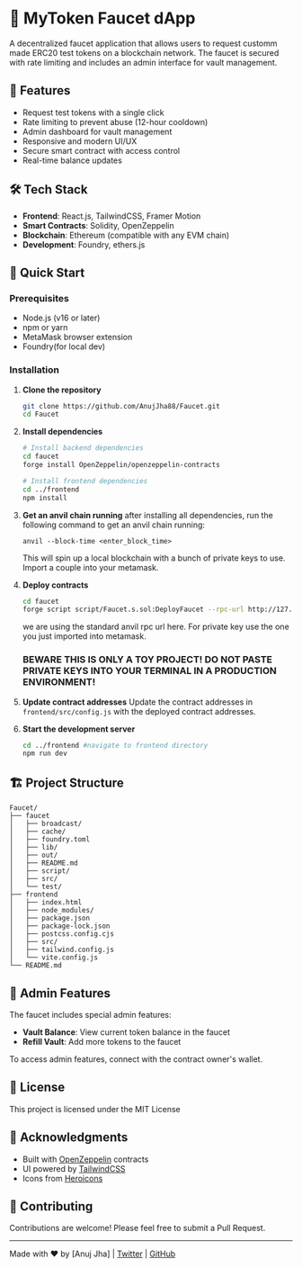 # 🚰 MyToken Faucet dApp

A decentralized faucet application that allows users to request customm made ERC20 test tokens on a blockchain network. The faucet is secured with rate limiting and includes an admin interface for vault management.


## 🌟 Features

- Request test tokens with a single click
- Rate limiting to prevent abuse (12-hour cooldown)
- Admin dashboard for vault management
- Responsive and modern UI/UX
- Secure smart contract with access control
- Real-time balance updates

## 🛠 Tech Stack

- **Frontend**: React.js, TailwindCSS, Framer Motion
- **Smart Contracts**: Solidity, OpenZeppelin
- **Blockchain**: Ethereum (compatible with any EVM chain)
- **Development**: Foundry, ethers.js

## 🚀 Quick Start

### Prerequisites

- Node.js (v16 or later)
- npm or yarn
- MetaMask browser extension
- Foundry(for local dev)

### Installation

1. **Clone the repository**
   ```bash
   git clone https://github.com/AnujJha88/Faucet.git
   cd Faucet
   ```

2. **Install dependencies**
   ```bash
   # Install backend dependencies
   cd faucet
   forge install OpenZeppelin/openzeppelin-contracts 
   
   # Install frontend dependencies
   cd ../frontend
   npm install
   ```

3. **Get an anvil chain running**
    after installing all dependencies, run the following command to get an anvil chain running:
    ```
    anvil --block-time <enter_block_time>
    ```
    This will spin up a local blockchain with a bunch of private keys to use. Import a couple into your metamask.
   

4. **Deploy contracts**
   ```bash
   cd faucet
   forge script script/Faucet.s.sol:DeployFaucet --rpc-url http://127.0.0.1:8545 --broadcast --private-key <YOUR_PRIVATE_KEY>
   ```

   we are using the standard anvil rpc url here. For private key use the one you just imported into metamask. 
   
   ### BEWARE THIS IS ONLY A TOY PROJECT! DO NOT PASTE PRIVATE KEYS INTO YOUR TERMINAL IN A PRODUCTION ENVIRONMENT!

5. **Update contract addresses**
   Update the contract addresses in `frontend/src/config.js` with the deployed contract addresses.

6. **Start the development server**
   ```bash
   cd ../frontend #navigate to frontend directory
   npm run dev
   ```

## 🏗 Project Structure

```
Faucet/
├── faucet
│   ├── broadcast/
│   ├── cache/
│   ├── foundry.toml
│   ├── lib/
│   ├── out/
│   ├── README.md
│   ├── script/
│   ├── src/
│   └── test/
├── frontend
│   ├── index.html
│   ├── node_modules/
│   ├── package.json
│   ├── package-lock.json
│   ├── postcss.config.cjs
│   ├── src/
│   ├── tailwind.config.js
│   └── vite.config.js
└── README.md

```

## 🔑 Admin Features

The faucet includes special admin features:

- **Vault Balance**: View current token balance in the faucet
- **Refill Vault**: Add more tokens to the faucet

To access admin features, connect with the contract owner's wallet.

## 📝 License

This project is licensed under the MIT License 

## 🙏 Acknowledgments

- Built with [OpenZeppelin](https://openzeppelin.com/) contracts
- UI powered by [TailwindCSS](https://tailwindcss.com/)
- Icons from [Heroicons](https://heroicons.com/)

## 🤝 Contributing

Contributions are welcome! Please feel free to submit a Pull Request.

---

Made with ❤️ by [Anuj Jha] | [Twitter](https://x.com/AnujJha571205) | [GitHub](https://github.com/AnujJha88)
